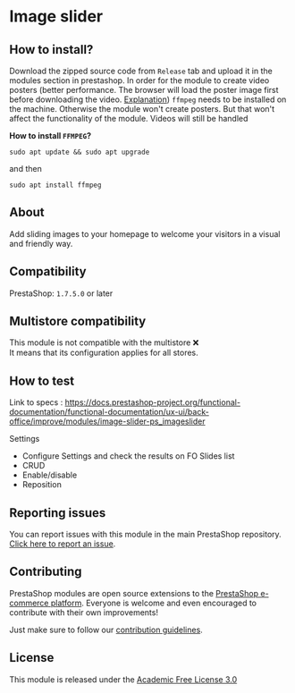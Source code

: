 # Image slider

## How to install?
Download the zipped source code from `Release` tab and upload it in the modules section in prestashop. 
In order for the module to create video posters (better performance. The browser will load the poster image first before downloading the video. [Explanation](https://developer.mozilla.org/en-US/docs/Web/HTML/Element/video#poster)) `ffmpeg` needs to be installed on the machine. Otherwise the module won't create posters. But that won't affect the functionality of the module. Videos will still be handled

**How to install `FFMPEG`?**
```
sudo apt update && sudo apt upgrade
```
and then
```
sudo apt install ffmpeg
```
## About

Add sliding images to your homepage to welcome your visitors in a visual and friendly way.

## Compatibility

PrestaShop: `1.7.5.0` or later

## Multistore compatibility

This module is not compatible with the multistore :x: <br/>
It means that its configuration applies for all stores.

## How to test

Link to specs : https://docs.prestashop-project.org/functional-documentation/functional-documentation/ux-ui/back-office/improve/modules/image-slider-ps_imageslider

Settings
- Configure Settings and check the results on FO
Slides list
- CRUD
- Enable/disable
- Reposition

## Reporting issues

You can report issues with this module in the main PrestaShop repository. [Click here to report an issue][report-issue]. 

## Contributing

PrestaShop modules are open source extensions to the [PrestaShop e-commerce platform][prestashop]. Everyone is welcome and even encouraged to contribute with their own improvements!

Just make sure to follow our [contribution guidelines][contribution-guidelines].

## License

This module is released under the [Academic Free License 3.0][AFL-3.0] 

[report-issue]: https://github.com/PrestaShop/PrestaShop/issues/new/choose
[prestashop]: https://www.prestashop.com/
[contribution-guidelines]: https://devdocs.prestashop.com/1.7/contribute/contribution-guidelines/project-modules/
[AFL-3.0]: https://opensource.org/licenses/AFL-3.0
